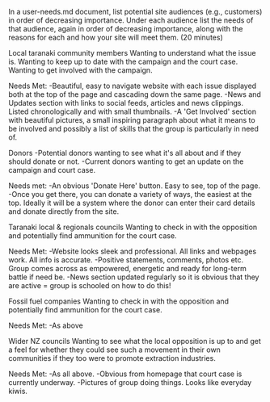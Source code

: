In a user-needs.md document, list potential site audiences (e.g., customers) in order of decreasing importance. 
Under each audience list the needs of that audience, again in order of decreasing importance, along with the 
reasons for each and how your site will meet them. (20 minutes)

Local taranaki community members 
  Wanting to understand what the issue is.
  Wanting to keep up to date with the campaign and the court case.
  Wanting to get involved with the campaign.
  
  Needs Met:
  -Beautiful, easy to navigate website with each issue displayed both at the top of the page and cascading down
   the same page.
  -News and Updates section with links to social feeds, articles and news clippings. Listed chronologically and with 
  small thumbnails. 
  -A 'Get Involved' section with beautiful pictures, a small inspiring paragraph about what it means to be involved 
  and possibly a list of skills that the group is particularly in need of. 
  
Donors
  -Potential donors wanting to see what it's all about and if they should donate or not.
  -Current donors wanting to get an update on the campaign and court case.
  
  Needs met:
  -An obvious 'Donate Here' button. Easy to see, top of the page.
  -Once you get there, you can donate a variety of ways, the easiest at the top. Ideally it will be a system where
  the donor can enter their card details and donate directly from the site.
  

Taranaki local & regionals councils
  Wanting to check in with the opposition and potentially find ammunition for the court case.
  
  Needs Met:
  -Website looks sleek and professional. All links and webpages work. All info is accurate.
  -Positive statements, comments, photos etc. Group comes across as empowered, energetic and ready for long-term 
  battle if need be.
  -News section updated regularly so it is obvious that they are active = group is schooled on how to do this!

Fossil fuel companies
 Wanting to check in with the opposition and potentially find ammunition for the court case.
 
  Needs Met:
   -As above

Wider NZ councils
  Wanting to see what the local opposition is up to and get a feel for whether they could see such a movement
  in their own communities if they too were to promote extraction industries.
  
   Needs Met:
    -As all above.
    -Obvious from homepage that court case is currently underway. 
    -Pictures of group doing things. Looks like everyday kiwis.



